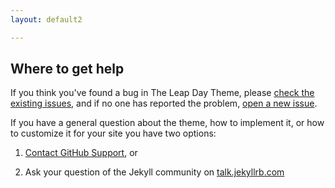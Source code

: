 ```yaml
---
layout: default2

---
```


<div class="container">
	


## Where to get help

If you think you've found a bug in The Leap Day Theme, please [check the existing issues](https://github.com/pages-themes/leap-day/issues), and if no one has reported the problem, [open a new issue](https://github.com/pages-themes/leap-day/issues/new).

If you have a general question about the theme, how to implement it, or how to customize it for your site  you have two options:

1. [Contact GitHub Support](https://github.com/contact?form%5Bsubject%5D=GitHub%20Pages%20theme%20pages-themes/leap-day), or

2. Ask your question of the Jekyll community on [talk.jekyllrb.com](https://talk.jekyllrb.com/)

</div>